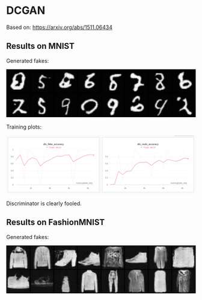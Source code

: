 # DCGAN

Based on: https://arxiv.org/abs/1511.06434

## Results on MNIST

Generated fakes:

![Generated fakes](./assets/mnist_fakes.png)

Training plots:

![Training plots](./assets/mnist_plots.png)

Discriminator is clearly fooled.

## Results on FashionMNIST

Generated fakes:

![Generated fakes](./assets/fashion_mnist_fakes.png)
